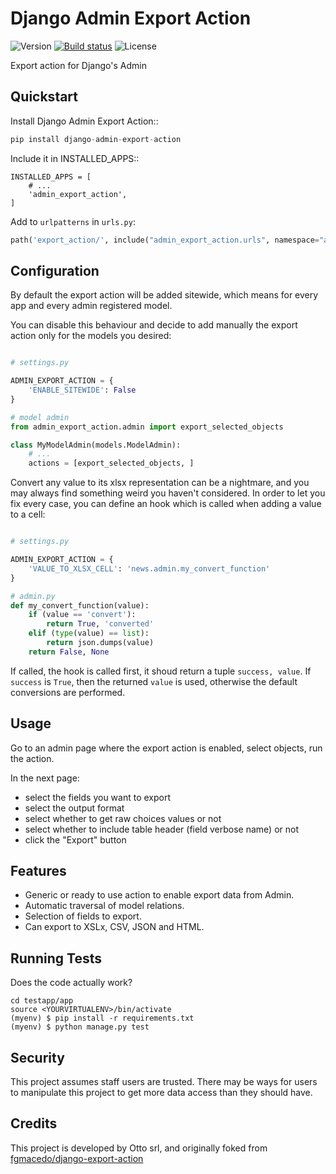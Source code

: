 # Django Admin Export Action


![Version](https://img.shields.io/github/v/tag/otto-torino/django-admin-export-action?label=version)
[![Build status](https://travis-ci.com/otto-torino/django-admin-export-action.svg?branch=master)](https://travis-ci.com/github/otto-torino/django-admin-export-action)
![License](https://img.shields.io/github/license/otto-torino/django-admin-export-action)

Export action for Django's Admin

## Quickstart

Install Django Admin Export Action::

``` python
pip install django-admin-export-action
```

Include it in INSTALLED_APPS::

```
INSTALLED_APPS = [
    # ...
    'admin_export_action',
]
```

Add to `urlpatterns` in `urls.py`:

``` python 
path('export_action/', include("admin_export_action.urls", namespace="admin_export_action")),
```

## Configuration

By default the export action will be added sitewide, which means for every app and every admin registered model.

You can disable this behaviour and decide to add manually the export action only for the models you desired:

``` python

# settings.py

ADMIN_EXPORT_ACTION = {
    'ENABLE_SITEWIDE': False
}

# model admin
from admin_export_action.admin import export_selected_objects

class MyModelAdmin(models.ModelAdmin):
    # ...
    actions = [export_selected_objects, ]

```

Convert any value to its xlsx representation can be a nightmare, and you may always find something weird you haven't considered.
In order to let you fix every case, you can define an hook which is called when adding a value to a cell:

``` python

# settings.py

ADMIN_EXPORT_ACTION = {
    'VALUE_TO_XLSX_CELL': 'news.admin.my_convert_function'
}

# admin.py
def my_convert_function(value):
    if (value == 'convert'):
        return True, 'converted'
    elif (type(value) == list):
        return json.dumps(value)
    return False, None
```

If called, the hook is called first, it shoud return a tuple `success, value`. If `success` is `True`, then the returned `value` is used, otherwise the default conversions are performed.

## Usage

Go to an admin page where the export action is enabled, select objects, run the action.

In the next page:
- select the fields you want to export
- select the output format
- select whether to get raw choices values or not
- select whether to include table header (field verbose name) or not
- click the "Export" button

## Features

* Generic or ready to use action to enable export data from Admin.
* Automatic traversal of model relations.
* Selection of fields to export.
* Can export to XSLx, CSV, JSON and HTML.

## Running Tests

Does the code actually work?

    cd testapp/app
    source <YOURVIRTUALENV>/bin/activate
    (myenv) $ pip install -r requirements.txt
    (myenv) $ python manage.py test


## Security

This project assumes staff users are trusted. There may be ways for users to manipulate this project to get more data access than they should have.

## Credits

This project is developed by Otto srl, and originally foked from [fgmacedo/django-export-action](https://github.com/fgmacedo/django-export-action)
